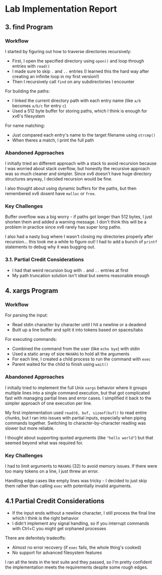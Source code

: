 # Lab Implementation Report

## 3. find Program

### Workflow

I started by figuring out how to traverse directories recursively:

- First, I open the specified directory using `open()` and loop through entries with `read()`
- I made sure to skip `.` and `..` entries (I learned this the hard way after creating an infinite loop in my first version!)
- Then I recursively call `find` on any subdirectories I encounter

For building the paths:
- I linked the current directory path with each entry name (like `a/b` becomes `a/b/c` for entry `c`)
- Used a 512 byte buffer for storing paths, which I think is enough for xv6's filesystem

For name matching:
- Just compared each entry's name to the target filename using `strcmp()`
- When theres a match, I print the full path

### Abandoned Approaches

I initially tried an different approach with a stack to avoid recursion because I was worried about stack overflow, but honestly the recursive approach was so much cleaner and simpler. Since xv6 doesn't have huge directory structures anyway, I decided recursion would be fine.

I also thought about using dynamic buffers for the paths, but then remembered xv6 dosent have `malloc` or `free`.

### Key Challenges

Buffer overflow was a big worry - if paths got longer than 512 bytes, I just shorten them and added a warning message. I don't think this will be a problem in practice since xv6 rarely has super long paths.

I also had a nasty bug where I wasn't closing my directories properly after recursion... this took me a while to figure out! I had to add a bunch of `printf` statements to debug why it was bugging out.

### 3.1. Partial Credit Considerations

- I had that weird recursion bug with `.` and `..` entries at first
- My path truncation solution isn't ideal but seems reasonable enough

## 4. xargs Program

### Workflow

For parsing the input:
- Read stdin character by character until I hit a newline or a deadend
- Built up a line buffer and split it into tokens based on spaces/tabs

For executing commands:
- Combined the command from the user (like `echo bye`) with stdin
- Used a static array of size `MAXARG` to hold all the arguments
- For each line, I created a child process to run the command with `exec`
- Parent waited for the child to finish using `wait()`

### Abandoned Approaches

I initially tried to implement the full Unix `xargs` behavior where it groups multiple lines into a single command execution, but that got complicated fast with managing partial lines and error cases. I simplified it back to the simpler approach of one execution per line.

My first implementation used `read(0, buf, sizeof(buf))` to read entire chunks, but I ran into issues with partial inputs, especially when piping commands together. Switching to character-by-character reading was slower but more reliable.

I thought about supporting quoted arguments (like `"hello world"`) but that seemed beyond what was required for.

### Key Challenges 

I had to limit arguments to `MAXARG` (32) to avoid memory issues. If there were too many tokens on a line, I just threw an error.

Handling edge cases like empty lines was tricky - I decided to just skip them rather than calling `exec` with potentially invalid arguments.

## 4.1 Partial Credit Considerations

- If the input ends without a newline character, I still process the final line which I think is the right behavior
- I didn't implement any signal handling, so if you interrupt commands with Ctrl+C you might get orphaned processes


There are defenitely tradeoffs:
- Almost no error recovery (if `exec` fails, the whole thing's cooked)
- No support for advanced filesystem features 

I ran all the tests in the test suite and they passed, so I'm pretty confident the implementation meets the requirements despite some rough edges.
